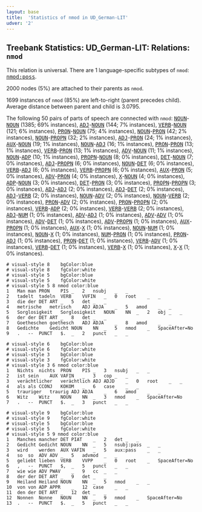 ```yaml
---
layout: base
title:  'Statistics of nmod in UD_German-LIT'
udver: '2'
---
```


## Treebank Statistics: UD_German-LIT: Relations: `nmod`

This relation is universal.
There are 1 language-specific subtypes of `nmod`: <tt><a href="de_lit-dep-nmod-poss.html">nmod:poss</a></tt>.

2000 nodes (5%) are attached to their parents as `nmod`.

1699 instances of `nmod` (85%) are left-to-right (parent precedes child).
Average distance between parent and child is 3.0795.

The following 50 pairs of parts of speech are connected with `nmod`: <tt><a href="de_lit-pos-NOUN.html">NOUN</a></tt>-<tt><a href="de_lit-pos-NOUN.html">NOUN</a></tt> (1385; 69% instances), <tt><a href="de_lit-pos-ADJ.html">ADJ</a></tt>-<tt><a href="de_lit-pos-NOUN.html">NOUN</a></tt> (144; 7% instances), <tt><a href="de_lit-pos-VERB.html">VERB</a></tt>-<tt><a href="de_lit-pos-NOUN.html">NOUN</a></tt> (121; 6% instances), <tt><a href="de_lit-pos-PRON.html">PRON</a></tt>-<tt><a href="de_lit-pos-NOUN.html">NOUN</a></tt> (75; 4% instances), <tt><a href="de_lit-pos-NOUN.html">NOUN</a></tt>-<tt><a href="de_lit-pos-PRON.html">PRON</a></tt> (42; 2% instances), <tt><a href="de_lit-pos-NOUN.html">NOUN</a></tt>-<tt><a href="de_lit-pos-PROPN.html">PROPN</a></tt> (32; 2% instances), <tt><a href="de_lit-pos-ADJ.html">ADJ</a></tt>-<tt><a href="de_lit-pos-PRON.html">PRON</a></tt> (24; 1% instances), <tt><a href="de_lit-pos-AUX.html">AUX</a></tt>-<tt><a href="de_lit-pos-NOUN.html">NOUN</a></tt> (19; 1% instances), <tt><a href="de_lit-pos-NOUN.html">NOUN</a></tt>-<tt><a href="de_lit-pos-ADJ.html">ADJ</a></tt> (16; 1% instances), <tt><a href="de_lit-pos-PRON.html">PRON</a></tt>-<tt><a href="de_lit-pos-PRON.html">PRON</a></tt> (13; 1% instances), <tt><a href="de_lit-pos-VERB.html">VERB</a></tt>-<tt><a href="de_lit-pos-PRON.html">PRON</a></tt> (13; 1% instances), <tt><a href="de_lit-pos-ADV.html">ADV</a></tt>-<tt><a href="de_lit-pos-NOUN.html">NOUN</a></tt> (11; 1% instances), <tt><a href="de_lit-pos-NOUN.html">NOUN</a></tt>-<tt><a href="de_lit-pos-ADP.html">ADP</a></tt> (10; 1% instances), <tt><a href="de_lit-pos-PROPN.html">PROPN</a></tt>-<tt><a href="de_lit-pos-NOUN.html">NOUN</a></tt> (8; 0% instances), <tt><a href="de_lit-pos-DET.html">DET</a></tt>-<tt><a href="de_lit-pos-NOUN.html">NOUN</a></tt> (7; 0% instances), <tt><a href="de_lit-pos-ADJ.html">ADJ</a></tt>-<tt><a href="de_lit-pos-PROPN.html">PROPN</a></tt> (6; 0% instances), <tt><a href="de_lit-pos-NOUN.html">NOUN</a></tt>-<tt><a href="de_lit-pos-DET.html">DET</a></tt> (6; 0% instances), <tt><a href="de_lit-pos-VERB.html">VERB</a></tt>-<tt><a href="de_lit-pos-ADJ.html">ADJ</a></tt> (6; 0% instances), <tt><a href="de_lit-pos-VERB.html">VERB</a></tt>-<tt><a href="de_lit-pos-PROPN.html">PROPN</a></tt> (6; 0% instances), <tt><a href="de_lit-pos-AUX.html">AUX</a></tt>-<tt><a href="de_lit-pos-PRON.html">PRON</a></tt> (5; 0% instances), <tt><a href="de_lit-pos-ADV.html">ADV</a></tt>-<tt><a href="de_lit-pos-PRON.html">PRON</a></tt> (4; 0% instances), <tt><a href="de_lit-pos-X.html">X</a></tt>-<tt><a href="de_lit-pos-NOUN.html">NOUN</a></tt> (4; 0% instances), <tt><a href="de_lit-pos-ADP.html">ADP</a></tt>-<tt><a href="de_lit-pos-NOUN.html">NOUN</a></tt> (3; 0% instances), <tt><a href="de_lit-pos-DET.html">DET</a></tt>-<tt><a href="de_lit-pos-PRON.html">PRON</a></tt> (3; 0% instances), <tt><a href="de_lit-pos-PROPN.html">PROPN</a></tt>-<tt><a href="de_lit-pos-PROPN.html">PROPN</a></tt> (3; 0% instances), <tt><a href="de_lit-pos-ADJ.html">ADJ</a></tt>-<tt><a href="de_lit-pos-ADJ.html">ADJ</a></tt> (2; 0% instances), <tt><a href="de_lit-pos-ADJ.html">ADJ</a></tt>-<tt><a href="de_lit-pos-DET.html">DET</a></tt> (2; 0% instances), <tt><a href="de_lit-pos-ADJ.html">ADJ</a></tt>-<tt><a href="de_lit-pos-VERB.html">VERB</a></tt> (2; 0% instances), <tt><a href="de_lit-pos-NOUN.html">NOUN</a></tt>-<tt><a href="de_lit-pos-ADV.html">ADV</a></tt> (2; 0% instances), <tt><a href="de_lit-pos-NOUN.html">NOUN</a></tt>-<tt><a href="de_lit-pos-VERB.html">VERB</a></tt> (2; 0% instances), <tt><a href="de_lit-pos-PRON.html">PRON</a></tt>-<tt><a href="de_lit-pos-ADV.html">ADV</a></tt> (2; 0% instances), <tt><a href="de_lit-pos-PRON.html">PRON</a></tt>-<tt><a href="de_lit-pos-PROPN.html">PROPN</a></tt> (2; 0% instances), <tt><a href="de_lit-pos-VERB.html">VERB</a></tt>-<tt><a href="de_lit-pos-ADP.html">ADP</a></tt> (2; 0% instances), <tt><a href="de_lit-pos-VERB.html">VERB</a></tt>-<tt><a href="de_lit-pos-VERB.html">VERB</a></tt> (2; 0% instances), <tt><a href="de_lit-pos-ADJ.html">ADJ</a></tt>-<tt><a href="de_lit-pos-NUM.html">NUM</a></tt> (1; 0% instances), <tt><a href="de_lit-pos-ADV.html">ADV</a></tt>-<tt><a href="de_lit-pos-ADJ.html">ADJ</a></tt> (1; 0% instances), <tt><a href="de_lit-pos-ADV.html">ADV</a></tt>-<tt><a href="de_lit-pos-ADV.html">ADV</a></tt> (1; 0% instances), <tt><a href="de_lit-pos-ADV.html">ADV</a></tt>-<tt><a href="de_lit-pos-DET.html">DET</a></tt> (1; 0% instances), <tt><a href="de_lit-pos-ADV.html">ADV</a></tt>-<tt><a href="de_lit-pos-PROPN.html">PROPN</a></tt> (1; 0% instances), <tt><a href="de_lit-pos-AUX.html">AUX</a></tt>-<tt><a href="de_lit-pos-PROPN.html">PROPN</a></tt> (1; 0% instances), <tt><a href="de_lit-pos-AUX.html">AUX</a></tt>-<tt><a href="de_lit-pos-X.html">X</a></tt> (1; 0% instances), <tt><a href="de_lit-pos-NOUN.html">NOUN</a></tt>-<tt><a href="de_lit-pos-NUM.html">NUM</a></tt> (1; 0% instances), <tt><a href="de_lit-pos-NOUN.html">NOUN</a></tt>-<tt><a href="de_lit-pos-X.html">X</a></tt> (1; 0% instances), <tt><a href="de_lit-pos-NUM.html">NUM</a></tt>-<tt><a href="de_lit-pos-PRON.html">PRON</a></tt> (1; 0% instances), <tt><a href="de_lit-pos-PRON.html">PRON</a></tt>-<tt><a href="de_lit-pos-ADJ.html">ADJ</a></tt> (1; 0% instances), <tt><a href="de_lit-pos-PRON.html">PRON</a></tt>-<tt><a href="de_lit-pos-DET.html">DET</a></tt> (1; 0% instances), <tt><a href="de_lit-pos-VERB.html">VERB</a></tt>-<tt><a href="de_lit-pos-ADV.html">ADV</a></tt> (1; 0% instances), <tt><a href="de_lit-pos-VERB.html">VERB</a></tt>-<tt><a href="de_lit-pos-DET.html">DET</a></tt> (1; 0% instances), <tt><a href="de_lit-pos-VERB.html">VERB</a></tt>-<tt><a href="de_lit-pos-X.html">X</a></tt> (1; 0% instances), <tt><a href="de_lit-pos-X.html">X</a></tt>-<tt><a href="de_lit-pos-X.html">X</a></tt> (1; 0% instances).


~~~ conllu
# visual-style 8	bgColor:blue
# visual-style 8	fgColor:white
# visual-style 5	bgColor:blue
# visual-style 5	fgColor:white
# visual-style 5 8 nmod	color:blue
1	Man	man	PRON	PIS	_	2	nsubj	_	_
2	tadelt	tadeln	VERB	VVFIN	_	0	root	_	_
3	die	der	DET	ART	_	5	det	_	_
4	metrische	metrisch	ADJ	ADJA	_	5	amod	_	_
5	Sorglosigkeit	Sorglosigkeit	NOUN	NN	_	2	obj	_	_
6	der	der	DET	ART	_	8	det	_	_
7	Goetheschen	goethesch	ADJ	ADJA	_	8	amod	_	_
8	Gedichte	Gedicht	NOUN	NN	_	5	nmod	_	SpaceAfter=No
9	.	--	PUNCT	$.	_	2	punct	_	_

~~~


~~~ conllu
# visual-style 6	bgColor:blue
# visual-style 6	fgColor:white
# visual-style 3	bgColor:blue
# visual-style 3	fgColor:white
# visual-style 3 6 nmod	color:blue
1	Nichts	nichts	PRON	PIS	_	3	nsubj	_	_
2	ist	sein	AUX	VAFIN	_	3	cop	_	_
3	verächtlicher	verächtlich	ADJ	ADJD	_	0	root	_	_
4	als	als	CCONJ	KOKOM	_	6	case	_	_
5	trauriger	traurig	ADJ	ADJA	_	6	amod	_	_
6	Witz	Witz	NOUN	NN	_	3	nmod	_	SpaceAfter=No
7	.	--	PUNCT	$.	_	3	punct	_	_

~~~


~~~ conllu
# visual-style 9	bgColor:blue
# visual-style 9	fgColor:white
# visual-style 5	bgColor:blue
# visual-style 5	fgColor:white
# visual-style 5 9 nmod	color:blue
1	Manches	mancher	DET	PIAT	_	2	det	_	_
2	Gedicht	Gedicht	NOUN	NN	_	5	nsubj:pass	_	_
3	wird	werden	AUX	VAFIN	_	5	aux:pass	_	_
4	so	so	ADV	ADV	_	5	advmod	_	_
5	geliebt	lieben	VERB	VVPP	_	0	root	_	SpaceAfter=No
6	,	--	PUNCT	$,	_	5	punct	_	_
7	wie	wie	ADV	PWAV	_	9	cc	_	_
8	der	der	DET	ART	_	9	det	_	_
9	Heiland	Heiland	NOUN	NN	_	5	nmod	_	_
10	von	von	ADP	APPR	_	12	case	_	_
11	den	der	DET	ART	_	12	det	_	_
12	Nonnen	Nonne	NOUN	NN	_	9	nmod	_	SpaceAfter=No
13	.	--	PUNCT	$.	_	5	punct	_	_

~~~


